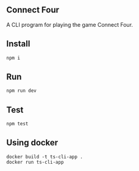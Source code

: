 ## Connect Four

A CLI program for playing the game Connect Four.

## Install

```bash
npm i
```

## Run

```bash
npm run dev
```

## Test

```bash
npm test
```

## Using docker

```bach
docker build -t ts-cli-app .
docker run ts-cli-app
```